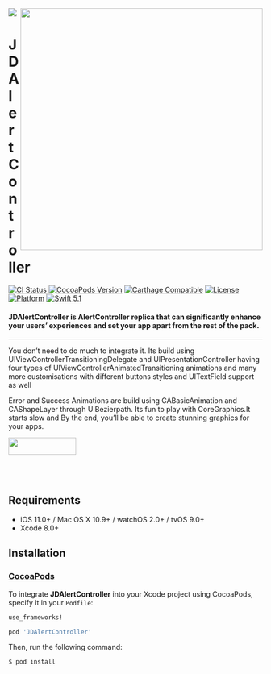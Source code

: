 <img src="https://github.com/jwd-ali/TidalTestProject/blob/master/images/header/header.png">
<img align="right" src="https://github.com/jwd-ali/JDAlertController/blob/main/images/JDAlertController.gif" width="480" />
<p><h1 align="left">JDAlertController</h1></p>

[![CI Status](https://travis-ci.org/jwd-ali/RingPieChart.svg)](https://travis-ci.org/jwd-ali/RingPieChart)
[![CocoaPods Version](https://img.shields.io/cocoapods/v/RingPieChart.svg?style=flat)](https://cocoapods.org/pods/RingPieChart)
[![Carthage Compatible](https://img.shields.io/badge/Carthage-compatible-0473B3.svg?style=flat)](https://github.com/Carthage/Carthage)
[![License](https://img.shields.io/cocoapods/l/RingPieChart.svg?style=flat)](https://cocoapods.org/pods/RingPieChart)
[![Platform](https://img.shields.io/cocoapods/p/RingPieChart.svg?style=flat)](https://cocoapods.org/pods/RingPieChart)
[![Swift 5.1](https://img.shields.io/badge/swift-5.1-orange)](https://swift.org)

<p><h4>JDAlertController is AlertController replica that can significantly enhance your users’ experiences and set your app apart from the rest of the pack.</h4></p>

___
You don’t need to do much to integrate it. Its build using UIViewControllerTransitioningDelegate and UIPresentationController having four types of UIViewControllerAnimatedTransitioning animations and many more customisations with different buttons styles and UITextField support as well

Error and Success Animations are build using CABasicAnimation and CAShapeLayer through UIBezierpath. Its fun to play with CoreGraphics.It starts slow and By the end, you’ll be able to create stunning graphics for your apps.
<p> 
  

<a href="https://www.linkedin.com/in/jawad-ali-3804ab24/"><img src="https://i.imgur.com/vGjsQPt.png" width="134" height="34"></a>  

</br></br>
## Requirements

- iOS 11.0+ / Mac OS X 10.9+ / watchOS 2.0+ / tvOS 9.0+
- Xcode 8.0+

## Installation

### [CocoaPods](http://cocoapods.org)

To integrate **JDAlertController** into your Xcode project using CocoaPods, specify it in your `Podfile`:

```ruby
use_frameworks!

pod 'JDAlertController'
```

Then, run the following command:

```bash
$ pod install
```
